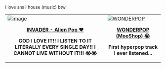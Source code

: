 I love snail house (music) btw

<table style="border: none;">
  <tr>
    <td>
      <a href="https://www.youtube.com/watch?v=jezqbMVqcLk">
        <img src="https://user-images.githubusercontent.com/85657083/228413601-28dd8df6-5f87-4c57-9268-ab8d4998a416.png" alt="image" style="max-height: 400px;">
      </a>
      <p style="text-align: center; font-weight: bold;"><a href="https://www.youtube.com/watch?v=jezqbMVqcLk">INVADER - Alien Pop ❤️</a></p>
      <p style="text-align: center; font-weight: bold;">
        GOD I LOVE IT!! 
        I LISTEN TO IT LITERALLY EVERY SINGLE DAY!! 
        I CANNOT LIVE WITHOUT IT!!! 😭😭</p>
    </td>
    <td>
      <a href="https://www.youtube.com/watch?v=H4PZ7mju5QQ">
        <img src="https://i3.ytimg.com/vi/H4PZ7mju5QQ/maxresdefault.jpg" alt="WONDERPOP" style="max-height: 400px;">
      </a>
      <p style="text-align: center; font-weight: bold;"><a href="https://www.youtube.com/watch?v=H4PZ7mju5QQ">WONDERPOP (MoeShop) 😭</a></p>
      <p style="text-align: center; font-weight: bold;">
        First hyperpop track I ever listened...</p>
    </td>
    </td>
  </tr>
</table>

